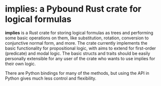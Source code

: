# implies: a Pybound Rust crate for logical formulas

**implies** is a Rust crate for storing logical formulas as trees and performing some basic operations on them,
like substitution, rotation, conversion to conjunctive normal form, and more. The crate currently implements the basic
functionality for propositional logic, with aims to extend for first-order (predicate) and modal logic. The basic structs
and traits should be easily personally extensible for any user of the crate who wants to use implies for their own logic. 

There are Python bindings for many of the methods, but using the API in Python gives much less control and flexibility.

